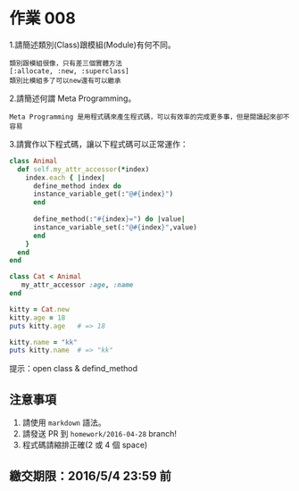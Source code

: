 # 作業 008

1.請簡述類別(Class)跟模組(Module)有何不同。
```
類別跟模組很像，只有差三個實體方法
[:allocate, :new, :superclass]
類別比模組多了可以new還有可以繼承
```
2.請簡述何謂 Meta Programming。
```
Meta Programming 是用程式碼來產生程式碼，可以有效率的完成更多事，但是閱讀起來卻不容易
```
3.請實作以下程式碼，讓以下程式碼可以正常運作：

```ruby
class Animal
  def self.my_attr_accessor(*index)
    index.each { |index|
      define_method index do
      instance_variable_get(:"@#{index}")
      end
    
      define_method(:"#{index}=") do |value|
      instance_variable_set(:"@#{index}",value)
      end
    }
  end
end

class Cat < Animal
   my_attr_accessor :age, :name
end

kitty = Cat.new
kitty.age = 18
puts kitty.age   # => 18

kitty.name = "kk"
puts kitty.name  # => "kk"

```

提示：open class & defind_method

## 注意事項

1. 請使用 `markdown` 語法。
2. 請發送 PR 到 `homework/2016-04-28` branch!
3. 程式碼請縮排正確(2 或 4 個 space)

## 繳交期限：2016/5/4 23:59 前
